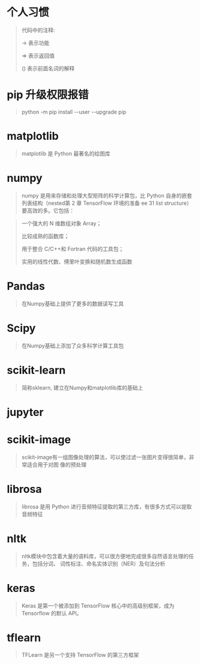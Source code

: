 # 个人习惯
> 代码中的注释:
> 
> -> 表示功能
> 
> => 表示返回值
> 
> () 表示前面名词的解释

# pip 升级权限报错
> python -m pip install --user --upgrade pip

# matplotlib
> matplotlib 是 Python 最著名的绘图库

# numpy
> numpy 是用来存储和处理大型矩阵的科学计算包，比 Python 自身的嵌套列表结构（nested第 2 章 TensorFlow 环境的准备 ee 31
list structure）要高效的多。它包括：

> 一个强大的 N 维数组对象 Array；
> 
> 比较成熟的函数库；
> 
> 用于整合 C/C++和 Fortran 代码的工具包；
> 
> 实用的线性代数、傅里叶变换和随机数生成函数

# Pandas
> 在Numpy基础上提供了更多的数据读写工具

# Scipy
> 在Numpy基础上添加了众多科学计算工具包

# scikit-learn
> 简称sklearn, 建立在Numpy和matplotlib库的基础上

# jupyter

# scikit-image
> scikit-image有一组图像处理的算法，可以使过滤一张图片变得很简单，非常适合用于对图
像的预处理

# librosa
> librosa 是用 Python 进行音频特征提取的第三方库，有很多方式可以提取音频特征

# nltk
> nltk模块中包含着大量的语料库，可以很方便地完成很多自然语言处理的任务，包括分词、
词性标注、命名实体识别（NER）及句法分析

# keras
> Keras 是第一个被添加到 TensorFlow 核心中的高级别框架，成为 Tensorflow 的默认 API。

# tflearn
> TFLearn 是另一个支持 TensorFlow 的第三方框架

